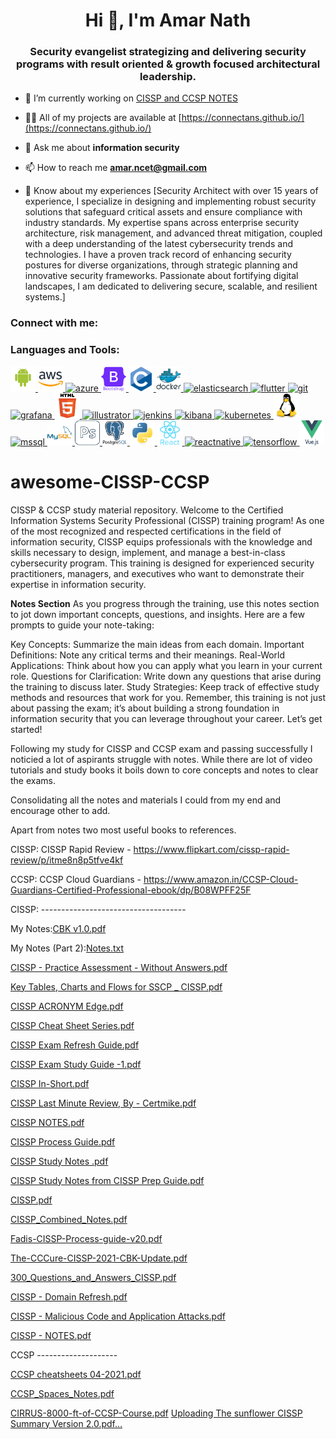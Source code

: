 <h1 align="center">Hi 👋, I'm Amar Nath</h1>
<h3 align="center">Security evangelist strategizing and delivering security programs with result oriented & growth focused architectural leadership.</h3>

- 🔭 I’m currently working on [CISSP and CCSP NOTES](https://github.com/connectans/awesome-CISSP-CCSP)

- 👨‍💻 All of my projects are available at [https://connectans.github.io/](https://connectans.github.io/)

- 💬 Ask me about **information security**

- 📫 How to reach me **amar.ncet@gmail.com**

- 📄 Know about my experiences [Security Architect with over 15 years of experience, I specialize in designing and implementing robust security solutions that safeguard critical assets and ensure compliance with industry standards. My expertise spans across enterprise security architecture, risk management, and advanced threat mitigation, coupled with a deep understanding of the latest cybersecurity trends and technologies. I have a proven track record of enhancing security postures for diverse organizations, through strategic planning and innovative security frameworks. Passionate about fortifying digital landscapes, I am dedicated to delivering secure, scalable, and resilient systems.]
<h3 align="left">Connect with me:</h3>
<p align="left">
</p>

<h3 align="left">Languages and Tools:</h3>
<p align="left"> <a href="https://developer.android.com" target="_blank" rel="noreferrer"> <img src="https://raw.githubusercontent.com/devicons/devicon/master/icons/android/android-original-wordmark.svg" alt="android" width="40" height="40"/> </a> <a href="https://aws.amazon.com" target="_blank" rel="noreferrer"> <img src="https://raw.githubusercontent.com/devicons/devicon/master/icons/amazonwebservices/amazonwebservices-original-wordmark.svg" alt="aws" width="40" height="40"/> </a> <a href="https://azure.microsoft.com/en-in/" target="_blank" rel="noreferrer"> <img src="https://www.vectorlogo.zone/logos/microsoft_azure/microsoft_azure-icon.svg" alt="azure" width="40" height="40"/> </a> <a href="https://getbootstrap.com" target="_blank" rel="noreferrer"> <img src="https://raw.githubusercontent.com/devicons/devicon/master/icons/bootstrap/bootstrap-plain-wordmark.svg" alt="bootstrap" width="40" height="40"/> </a> <a href="https://www.cprogramming.com/" target="_blank" rel="noreferrer"> <img src="https://raw.githubusercontent.com/devicons/devicon/master/icons/c/c-original.svg" alt="c" width="40" height="40"/> </a> <a href="https://www.docker.com/" target="_blank" rel="noreferrer"> <img src="https://raw.githubusercontent.com/devicons/devicon/master/icons/docker/docker-original-wordmark.svg" alt="docker" width="40" height="40"/> </a> <a href="https://www.elastic.co" target="_blank" rel="noreferrer"> <img src="https://www.vectorlogo.zone/logos/elastic/elastic-icon.svg" alt="elasticsearch" width="40" height="40"/> </a> <a href="https://flutter.dev" target="_blank" rel="noreferrer"> <img src="https://www.vectorlogo.zone/logos/flutterio/flutterio-icon.svg" alt="flutter" width="40" height="40"/> </a> <a href="https://git-scm.com/" target="_blank" rel="noreferrer"> <img src="https://www.vectorlogo.zone/logos/git-scm/git-scm-icon.svg" alt="git" width="40" height="40"/> </a> <a href="https://grafana.com" target="_blank" rel="noreferrer"> <img src="https://www.vectorlogo.zone/logos/grafana/grafana-icon.svg" alt="grafana" width="40" height="40"/> </a> <a href="https://www.w3.org/html/" target="_blank" rel="noreferrer"> <img src="https://raw.githubusercontent.com/devicons/devicon/master/icons/html5/html5-original-wordmark.svg" alt="html5" width="40" height="40"/> </a> <a href="https://www.adobe.com/in/products/illustrator.html" target="_blank" rel="noreferrer"> <img src="https://www.vectorlogo.zone/logos/adobe_illustrator/adobe_illustrator-icon.svg" alt="illustrator" width="40" height="40"/> </a> <a href="https://www.jenkins.io" target="_blank" rel="noreferrer"> <img src="https://www.vectorlogo.zone/logos/jenkins/jenkins-icon.svg" alt="jenkins" width="40" height="40"/> </a> <a href="https://www.elastic.co/kibana" target="_blank" rel="noreferrer"> <img src="https://www.vectorlogo.zone/logos/elasticco_kibana/elasticco_kibana-icon.svg" alt="kibana" width="40" height="40"/> </a> <a href="https://kubernetes.io" target="_blank" rel="noreferrer"> <img src="https://www.vectorlogo.zone/logos/kubernetes/kubernetes-icon.svg" alt="kubernetes" width="40" height="40"/> </a> <a href="https://www.linux.org/" target="_blank" rel="noreferrer"> <img src="https://raw.githubusercontent.com/devicons/devicon/master/icons/linux/linux-original.svg" alt="linux" width="40" height="40"/> </a> <a href="https://www.microsoft.com/en-us/sql-server" target="_blank" rel="noreferrer"> <img src="https://www.svgrepo.com/show/303229/microsoft-sql-server-logo.svg" alt="mssql" width="40" height="40"/> </a> <a href="https://www.mysql.com/" target="_blank" rel="noreferrer"> <img src="https://raw.githubusercontent.com/devicons/devicon/master/icons/mysql/mysql-original-wordmark.svg" alt="mysql" width="40" height="40"/> </a> <a href="https://www.photoshop.com/en" target="_blank" rel="noreferrer"> <img src="https://raw.githubusercontent.com/devicons/devicon/master/icons/photoshop/photoshop-line.svg" alt="photoshop" width="40" height="40"/> </a> <a href="https://www.postgresql.org" target="_blank" rel="noreferrer"> <img src="https://raw.githubusercontent.com/devicons/devicon/master/icons/postgresql/postgresql-original-wordmark.svg" alt="postgresql" width="40" height="40"/> </a> <a href="https://www.python.org" target="_blank" rel="noreferrer"> <img src="https://raw.githubusercontent.com/devicons/devicon/master/icons/python/python-original.svg" alt="python" width="40" height="40"/> </a> <a href="https://reactjs.org/" target="_blank" rel="noreferrer"> <img src="https://raw.githubusercontent.com/devicons/devicon/master/icons/react/react-original-wordmark.svg" alt="react" width="40" height="40"/> </a> <a href="https://reactnative.dev/" target="_blank" rel="noreferrer"> <img src="https://reactnative.dev/img/header_logo.svg" alt="reactnative" width="40" height="40"/> </a> <a href="https://www.tensorflow.org" target="_blank" rel="noreferrer"> <img src="https://www.vectorlogo.zone/logos/tensorflow/tensorflow-icon.svg" alt="tensorflow" width="40" height="40"/> </a> <a href="https://vuejs.org/" target="_blank" rel="noreferrer"> <img src="https://raw.githubusercontent.com/devicons/devicon/master/icons/vuejs/vuejs-original-wordmark.svg" alt="vuejs" width="40" height="40"/> </a> </p>

# awesome-CISSP-CCSP
CISSP & CCSP study material repository.
Welcome to the Certified Information Systems Security Professional (CISSP) training program! As one of the most recognized and respected certifications in the field of information security, CISSP equips professionals with the knowledge and skills necessary to design, implement, and manage a best-in-class cybersecurity program. This training is designed for experienced security practitioners, managers, and executives who want to demonstrate their expertise in information security.

**Notes Section**
As you progress through the training, use this notes section to jot down important concepts, questions, and insights. Here are a few prompts to guide your note-taking:

Key Concepts: Summarize the main ideas from each domain.
Important Definitions: Note any critical terms and their meanings.
Real-World Applications: Think about how you can apply what you learn in your current role.
Questions for Clarification: Write down any questions that arise during the training to discuss later.
Study Strategies: Keep track of effective study methods and resources that work for you.
Remember, this training is not just about passing the exam; it’s about building a strong foundation in information security that you can leverage throughout your career. Let’s get started!

Following my study for CISSP and CCSP exam and passing successfully I noticied a lot of aspirants struggle with notes. While there are lot of video tutorials and study books it boils down to core concepts and notes to clear the exams.

Consolidating all the notes and materials I could from my end and encourage other to add.

Apart from notes two most useful books to references.

CISSP: CISSP Rapid Review - https://www.flipkart.com/cissp-rapid-review/p/itme8n8p5tfve4kf

CCSP: CCSP Cloud Guardians - https://www.amazon.in/CCSP-Cloud-Guardians-Certified-Professional-ebook/dp/B08WPFF25F

CISSP: ------------------------------------

My Notes:[CBK v1.0.pdf](https://github.com/amar3181/awesome-CISSP/files/7920220/CBK.v1.0.pdf)

My Notes (Part 2):[Notes.txt](https://github.com/amar3181/awesome-CISSP/files/7920221/Notes.txt)

[CISSP - Practice Assessment - Without Answers.pdf](https://github.com/amar3181/awesome-CISSP/files/7920270/CISSP.-.Practice.Assessment.-.Without.Answers.pdf)

[Key Tables, Charts and Flows for SSCP _ CISSP.pdf](https://github.com/amar3181/awesome-CISSP/files/7920271/Key.Tables.Charts.and.Flows.for.SSCP._.CISSP.pdf)

[CISSP ACRONYM Edge.pdf](https://github.com/amar3181/awesome-CISSP/files/7920272/CISSP.ACRONYM.Edge.pdf)

[CISSP Cheat Sheet Series.pdf](https://github.com/amar3181/awesome-CISSP/files/7920273/CISSP.Cheat.Sheet.Series.pdf)

[CISSP Exam Refresh Guide.pdf](https://github.com/amar3181/awesome-CISSP/files/7920274/CISSP.Exam.Refresh.Guide.pdf)

[CISSP Exam Study Guide -1.pdf](https://github.com/amar3181/awesome-CISSP/files/7920276/CISSP.Exam.Study.Guide.-1.pdf)

[CISSP In-Short.pdf](https://github.com/amar3181/awesome-CISSP/files/7920277/CISSP.In-Short.pdf)

[CISSP Last Minute Review, By - Certmike.pdf](https://github.com/amar3181/awesome-CISSP/files/7920278/CISSP.Last.Minute.Review.By.-.Certmike.pdf)

[CISSP NOTES.pdf](https://github.com/amar3181/awesome-CISSP/files/7920279/CISSP.NOTES.pdf)

[CISSP Process Guide.pdf](https://github.com/amar3181/awesome-CISSP/files/7920280/CISSP.Process.Guide.pdf)

[CISSP Study Notes .pdf](https://github.com/amar3181/awesome-CISSP/files/7920281/CISSP.Study.Notes.pdf)

[CISSP Study Notes from CISSP Prep Guide.pdf](https://github.com/amar3181/awesome-CISSP/files/7920282/CISSP.Study.Notes.from.CISSP.Prep.Guide.pdf)

[CISSP.pdf](https://github.com/amar3181/awesome-CISSP/files/7920284/CISSP.pdf)

[CISSP_Combined_Notes.pdf](https://github.com/amar3181/awesome-CISSP/files/7920285/CISSP_Combined_Notes.pdf)

[Fadis-CISSP-Process-guide-v20.pdf](https://github.com/amar3181/awesome-CISSP/files/7920286/Fadis-CISSP-Process-guide-v20.pdf)

[The-CCCure-CISSP-2021-CBK-Update.pdf](https://github.com/amar3181/awesome-CISSP/files/7920287/The-CCCure-CISSP-2021-CBK-Update.pdf)

[300_Questions_and_Answers_CISSP.pdf](https://github.com/amar3181/awesome-CISSP/files/7920288/300_Questions_and_Answers_CISSP.pdf)

[CISSP - Domain Refresh.pdf](https://github.com/amar3181/awesome-CISSP/files/7920289/CISSP.-.Domain.Refresh.pdf)

[CISSP - Malicious Code and Application Attacks.pdf](https://github.com/amar3181/awesome-CISSP/files/7920290/CISSP.-.Malicious.Code.and.Application.Attacks.pdf)

[CISSP - NOTES.pdf](https://github.com/amar3181/awesome-CISSP/files/7920291/CISSP.-.NOTES.pdf)


CCSP --------------------

[CCSP cheatsheets 04-2021.pdf](https://github.com/amar3181/awesome-CISSP/files/7920302/CCSP.cheatsheets.04-2021.pdf)

[CCSP_Spaces_Notes.pdf](https://github.com/amar3181/awesome-CISSP/files/7920303/CCSP_Spaces_Notes.pdf)

[CIRRUS-8000-ft-of-CCSP-Course.pdf](https://github.com/amar3181/awesome-CISSP/files/7920300/CIRRUS-8000-ft-of-CCSP-Course.pdf)
[Uploading The sunflower CISSP Summary Version 2.0.pdf…]()

